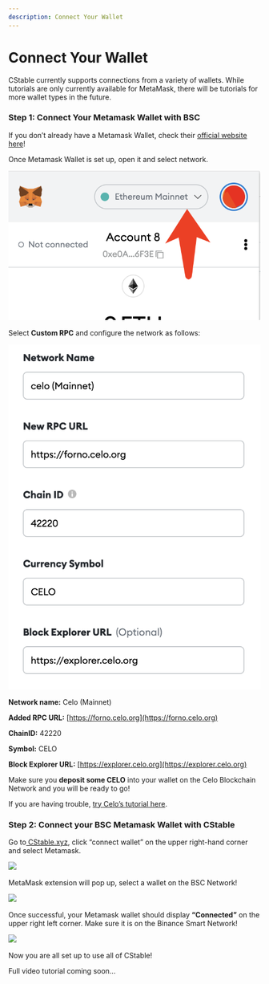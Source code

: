 ```yaml
---
description: Connect Your Wallet
---
```


# Connect Your Wallet

CStable currently supports connections from a variety of wallets. While tutorials are only currently available for MetaMask, there will be tutorials for more wallet types in the future.

### Step 1: Connect Your Metamask Wallet with BSC

If you don’t already have a Metamask Wallet, check their [official website here](https://metamask.io)!

Once Metamask Wallet is set up, open it and select network.

![](<../.gitbook/assets/image (1).png>)

Select **Custom RPC** and configure the network as follows:

![](../.gitbook/assets/image.png)

**Network name:** Celo (Mainnet)

**Added RPC URL:** [https://forno.celo.org](https://forno.celo.org)

**ChainID:** 42220

**Symbol:** CELO

**Block Explorer URL:** [https://explorer.celo.org](https://explorer.celo.org)

Make sure you **deposit some CELO** into your wallet on the Celo Blockchain Network and you will be ready to go!

If you are having trouble, [try Celo’s tutorial here](https://docs.celo.org/getting-started/wallets/using-metamask-with-celo).

### **Step 2: Connect your BSC Metamask Wallet with CStable**

Go to[ CStable.xyz](https://cstable.xyz/home/), click “connect wallet” on the upper right-hand corner and select Metamask.

![](broken-reference)

MetaMask extension will pop up, select a wallet on the BSC Network!

![](https://lh5.googleusercontent.com/kBj48ExaVsHkce7GpXqYLDuOYejg70zEvJ\_6X0fwdMnezxKQ0hTlBwLS8Zbot8HPXXldu6cFQl3a7rgAQkxgQ2-I5aBFdxn0YXWKqvpBezqwOi8zFlv7RIgBB4amHVcAv6qvGKt-)

Once successful, your Metamask wallet should display **“Connected”** on the upper right left corner. Make sure it is on the Binance Smart Network!

![](https://lh6.googleusercontent.com/NNMokRkRcAZviu-P3C2mEiMoyRr2EhDjLukU2sU8prU6M8uNKXRelopfKVp0ulxlo-YHMVvYMwHXPVhsfbA-qi75m0HF8b67tMB1do5RUkLA3xun1E4jAFACM9nzpv4xFUjx2DkZ)

Now you are all set up to use all of CStable!

Full video tutorial coming soon...
